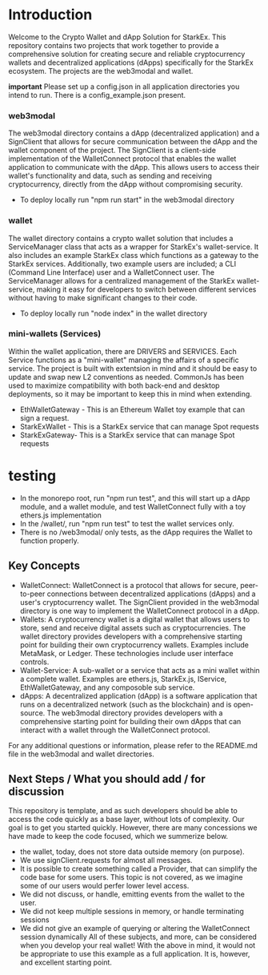 # Introduction
Welcome to the Crypto Wallet and dApp Solution for StarkEx. This repository contains two projects that work together to provide a comprehensive solution for creating secure and reliable cryptocurrency wallets and decentralized applications (dApps) specifically for the StarkEx ecosystem. The projects are the web3modal and wallet.

**important** Please set up a config.json in all application directories you intend to run. There is a config_example.json present.

### web3modal
The web3modal directory contains a dApp (decentralized application) and a SignClient that allows for secure communication between the dApp and the wallet component of the project. The SignClient is a client-side implementation of the WalletConnect protocol that enables the wallet application to communicate with the dApp. This allows users to access their wallet's functionality and data, such as sending and receiving cryptocurrency, directly from the dApp without compromising security. 
- To deploy locally run "npm run start" in the web3modal directory


### wallet 
The wallet directory contains a crypto wallet solution that includes a ServiceManager class that acts as a wrapper for StarkEx's wallet-service. It also includes an example StarkEx class which functions as a gateway to the StarkEx services. Additionally, two example users are included; a CLI (Command Line Interface) user and a WalletConnect user. The ServiceManager allows for a centralized management of the StarkEx wallet-service, making it easy for developers to switch between different services without having to make significant changes to their code.
- To deploy locally run "node index" in the wallet directory

### mini-wallets (Services)
Within the wallet application, there are DRIVERS and SERVICES. Each Service functions as a "mini-wallet" managing the affairs of a specific service. The project is built with extentsion in mind and it should be easy to update and swap new L2 conventions as needed. CommonJs has been used to maximize compatibility with both back-end and desktop deployments, so it may be important to keep this in mind when extending.
- EthWalletGateway - This is an Ethereum Wallet toy example that can sign a request.
- StarkExWallet - This is a StarkEx service that can manage Spot requests
- StarkExGateway- This is a StarkEx service that can manage Spot requests


# testing
- In the monorepo root, run "npm run test", and this will start up a dApp module, and a wallet module, and test WalletConnect fully with a toy ethers.js implementation
- In the /wallet/, run "npm run test" to test the wallet services only.
- There is no /web3modal/ only tests, as the dApp requires the Wallet to function properly.

## Key Concepts
- WalletConnect: WalletConnect is a protocol that allows for secure, peer-to-peer connections between decentralized applications (dApps) and a user's cryptocurrency wallet. The SignClient provided in the web3modal directory is one way to implement the WalletConnect protocol in a dApp.
- Wallets: A cryptocurrency wallet is a digital wallet that allows users to store, send and receive digital assets such as cryptocurrencies. The wallet directory provides developers with a comprehensive starting point for building their own cryptocurrency wallets. Examples include MetaMask, or Ledger. These technologies include user interface controls.
- Wallet-Service: A sub-wallet or a service that acts as a mini wallet within a complete wallet. Examples are ethers.js, StarkEx.js, IService, EthWalletGateway, and any composoble sub service.
- dApps: A decentralized application (dApp) is a software application that runs on a decentralized network (such as the blockchain) and is open-source. The web3modal directory provides developers with a comprehensive starting point for building their own dApps that can interact with a wallet through the WalletConnect protocol.

For any additional questions or information, please refer to the README.md file in the web3modal and wallet directories.

## Next Steps / What you should add / for discussion
This repository is template, and as such developers should be able to access the code quickly as a base layer, without lots of complexity. Our goal is to get you started quickly. However, there are many concessions we have made to keep the code focused, which we summerize below.
- the wallet, today, does not store data outside memory (on purpose). 
- We use signClient.requests for almost all messages. 
- It is possible to create something called a Provider, that can simplify the code base for some users. This topic is not covered, as we imagine some of our users would perfer lower level access.
- We did not discuss, or handle, emitting events from the wallet to the user.
- We did not keep multiple sessions in memory, or handle terminating sessions
- We did not give an example of querying or altering the WalletConnect session dynamically
All of these subjects, and more, can be considered when you develop your real wallet! With the above in mind, it would not be appropriate to use this example as a full application. It is, however, and excellent starting point. 

